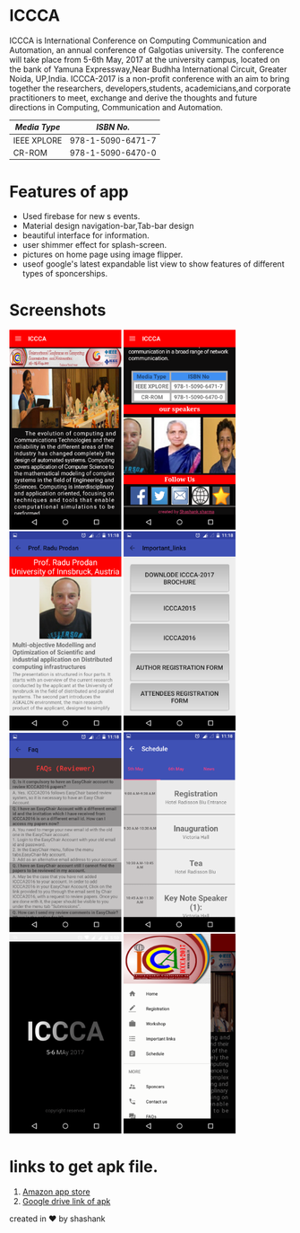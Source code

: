 #  ICCCA
ICCCA is International Conference on Computing Communication and Automation, an annual conference of Galgotias university.
The conference will take
place from 5-6th May, 2017 at the university campus, located on the bank of Yamuna Expressway,Near Budhha International Circuit, Greater
Noida, UP,India. ICCCA-2017 is a non-profit conference with an aim to bring together the researchers, developers,students, 
academicians,and corporate practitioners to meet, exchange and derive the thoughts and future directions in Computing, Communication and 
Automation.

  *Media Type* | *ISBN No.*
  ------------ | -------------
 IEEE XPLORE | 978-1-5090-6471-7
 CR-ROM | 978-1-5090-6470-0
 
 # Features of app
 
 - Used firebase for new s events.
 - Material design navigation-bar,Tab-bar design
 - beautiful interface for information.
 - user shimmer effect for splash-screen.
 - pictures on home page using image flipper.
 - useof google's latest expandable list view to show features of different types of sponcerships.
# Screenshots
<img src="/app/src/main/res/drawable-v21/1.png" width="200">    <img src="/app/src/main/res/drawable-v21/2.png" width="200">    <img src="/app/src/main/res/drawable-v21/3.png" width="200">
<img src="/app/src/main/res/drawable-v21/4.png" width="200">    <img src="/app/src/main/res/drawable-v21/5.png" width="200">    <img src="/app/src/main/res/drawable-v21/6.png" width="200">
<img src="/app/src/main/res/drawable-v21/7.png" width="200">    <img src="/app/src/main/res/drawable-v21/8.png" width="200">

# links to get apk file.
1. [Amazon app store](https://www.amazon.com/Storyteller-ICCCA/dp/B071VD8DZF/ref=cm_cr_arp_d_product_top?ie=UTF8)
2. [Google drive link of apk](https://drive.google.com/open?id=0B2hkmn0q0Nd5MHZTcTV5cmMwUzQ)

created in :heart: by shashank
